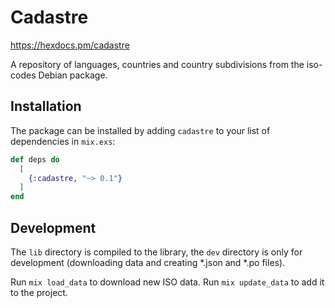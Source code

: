 # Cadastre
https://hexdocs.pm/cadastre

A repository of languages, countries and country subdivisions from the iso-codes Debian package.

## Installation

The package can be installed
by adding `cadastre` to your list of dependencies in `mix.exs`:

```elixir
def deps do
  [
    {:cadastre, "~> 0.1"}
  ]
end
```

## Development

The `lib` directory is compiled to the library, the `dev` directory is only for development (downloading data and creating *.json and *.po files).

Run `mix load_data` to download new ISO data.
Run `mix update_data` to add it to the project.
